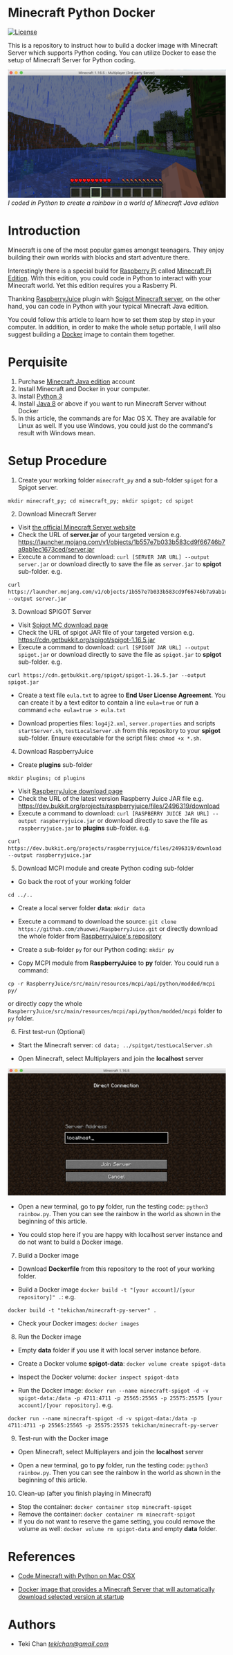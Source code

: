 # Minecraft Python Docker
[![License](https://img.shields.io/badge/license-MIT-green.svg)](/LICENSE) 

This is a repository to instruct how to build a docker image with Minecraft Server which supports Python coding. You can utilize Docker to ease the setup of Minecraft Server for Python coding.

![Minecraft Rainbow](/docs/minecraft_rainbow.png)
*I coded in Python to create a rainbow in a world of Minecraft Java edition*

# Introduction

Minecraft is one of the most popular games amongst teenagers. They enjoy building their own worlds with blocks and start adventure there. 

Interestingly there is a special build for [Raspberry Pi](https://www.raspberrypi.org/) called [Minecraft Pi Edition](https://www.minecraft.net/en-us/edition/pi/). With this edition, you could code in Python to interact with your Minecraft world. Yet this edition requires you a Rasberry Pi.

Thanking [RaspberryJuice](https://dev.bukkit.org/projects/raspberryjuice) plugin with [Spigot Minecraft server](https://www.spigotmc.org/), on the other hand, you can code in Python with your typical Minecraft Java edition.

You could follow this article to learn how to set them step by step in your computer. In addition, in order to make the whole setup portable, I will also suggest building a [Docker](https://www.docker.com/) image to contain them together.

# Perquisite

1. Purchase [Minecraft Java edition](https://www.minecraft.net/en-us/store/minecraft-java-edition/) account
2. Install Minecraft and Docker in your computer.
3. Install [Python 3](https://www.python.org/)
4. Install [Java 8](https://www.oracle.com/hk/java/technologies/javase/javase-jdk8-downloads.html) or above if you want to run Minecraft Server without Docker
5. In this article, the commands are for Mac OS X. They are available for Linux as well. If you use Windows, you could just do the command's result with Windows mean.

# Setup Procedure

1. Create your working folder `minecraft_py` and a sub-folder `spigot` for a Spigot server.

```shell
mkdir minecraft_py; cd minecraft_py; mkdir spigot; cd spigot
```

2. Download Minecraft Server

- Visit [the official Minecraft Server website](https://minecraft.net/en-us/download/server/)
- Check the URL of **server.jar** of your targeted version
e.g. https://launcher.mojang.com/v1/objects/1b557e7b033b583cd9f66746b7a9ab1ec1673ced/server.jar
- Execute a command to download: `curl [SERVER JAR URL] --output server.jar` or download directly to save the file as `server.jar` to **spigot** sub-folder. e.g.

```shell
curl https://launcher.mojang.com/v1/objects/1b557e7b033b583cd9f66746b7a9ab1ec1673ced/server.jar --output server.jar
```

3. Download SPIGOT Server

- Visit [Spigot MC download page](https://getbukkit.org/download/spigot)
- Check the URL of spigot JAR file of your targeted version
e.g. https://cdn.getbukkit.org/spigot/spigot-1.16.5.jar
- Execute a command to download: `curl [SPIGOT JAR URL] --output spigot.jar` or download directly to save the file as `spigot.jar` to **spigot** sub-folder. e.g. 

```shell
curl https://cdn.getbukkit.org/spigot/spigot-1.16.5.jar --output spigot.jar
```

- Create a text file `eula.txt` to agree to **End User License Agreement**. You can create it by a text editor to contain a line `eula=true` or run a command `echo eula=true > eula.txt`

- Download properties files: `log4j2.xml`, `server.properties` and scripts `startServer.sh`, `testLocalServer.sh` from this repository to your **spigot** sub-folder. Ensure executable for the script files: `chmod +x *.sh`.

4. Download RaspberryJuice

- Create **plugins** sub-folder

```shell
mkdir plugins; cd plugins
```

- Visit [RaspberryJuice download page](https://dev.bukkit.org/projects/raspberryjuice)
- Check the URL of the latest version Raspberry Juice JAR file
e.g. https://dev.bukkit.org/projects/raspberryjuice/files/2496319/download
- Execute a command to download: `curl [RASPBERRY JUICE JAR URL] --output raspberryjuice.jar` or download directly to save the file as `raspberryjuice.jar` to **plugins** sub-folder. e.g.

```shell
curl https://dev.bukkit.org/projects/raspberryjuice/files/2496319/download --output raspberryjuice.jar
```

5. Download MCPI module and create Python coding sub-folder

- Go back the root of your working folder

```shell
cd ../..
```

- Create a local server folder **data**: `mkdir data`

- Execute a command to download the source: `git clone https://github.com/zhuowei/RaspberryJuice.git` or directly download the whole folder from [RaspberryJuice's repository](https://github.com/zhuowei/RaspberryJuice)
- Create a sub-folder `py` for our Python coding: `mkdir py`
- Copy MCPI module from **RaspberryJuice** to **py** folder. You could run a command:

```shell
cp -r RaspberryJuice/src/main/resources/mcpi/api/python/modded/mcpi py/
```

or directly copy the whole `RaspberryJuice/src/main/resources/mcpi/api/python/modded/mcpi` folder to `py` folder.

6. First test-run (Optional)

- Start the Minecraft server: `cd data; ../spitgot/testLocalServer.sh`

- Open Minecraft, select Multiplayers and join the **localhost** server

![Connect in Minecraft](/docs/minecraft_localhost.png)

- Open a new terminal, go to **py** folder, run the testing code: `python3 rainbow.py`. Then you can see the rainbow in the world as shown in the beginning of this article.

- You could stop here if you are happy with localhost server instance and do not want to build a Docker image.

7. Build a Docker image

- Download **Dockerfile** from this repository to the root of your working folder.

- Build a Docker image `docker build -t "[your account]/[your repository]" .`: e.g. 

```shell
docker build -t "tekichan/minecraft-py-server" .
```

- Check your Docker images: `docker images`

8. Run the Docker image

- Empty **data** folder if you use it with local server instance before.

- Create a Docker volume **spigot-data**: `docker volume create spigot-data`

- Inspect the Docker volume: `docker inspect spigot-data`

- Run the Docker image: `docker run --name minecraft-spigot -d -v spigot-data:/data -p 4711:4711 -p 25565:25565 -p 25575:25575 [your account]/[your repository]`. e.g.

```shell
docker run --name minecraft-spigot -d -v spigot-data:/data -p 4711:4711 -p 25565:25565 -p 25575:25575 tekichan/minecraft-py-server
```

9. Test-run with the Docker image

- Open Minecraft, select Multiplayers and join the **localhost** server

- Open a new terminal, go to **py** folder, run the testing code: `python3 rainbow.py`. Then you can see the rainbow in the world as shown in the beginning of this article.

10. Clean-up (after you finish playing in Minecraft)

- Stop the container: `docker container stop minecraft-spigot`
- Remove the container: `docker container rm minecraft-spigot`
- If you do not want to reserve the game setting, you could remove the volume as well: `docker volume rm spigot-data` and empty **data** folder.

# References

- [Code Minecraft with Python on Mac OSX](https://gist.github.com/noahcoad/fc9d3984a5d4d61648269c0a9477c622)

- [Docker image that provides a Minecraft Server that will automatically download selected version at startup](https://github.com/itzg/docker-minecraft-server)

# Authors
- Teki Chan *tekichan@gmail.com*